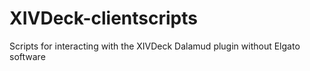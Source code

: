 # XIVDeck-clientscripts
Scripts for interacting with the XIVDeck Dalamud plugin without Elgato software
